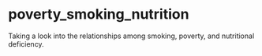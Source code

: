 # poverty_smoking_nutrition
Taking a look into the relationships among smoking, poverty, and nutritional deficiency. 
